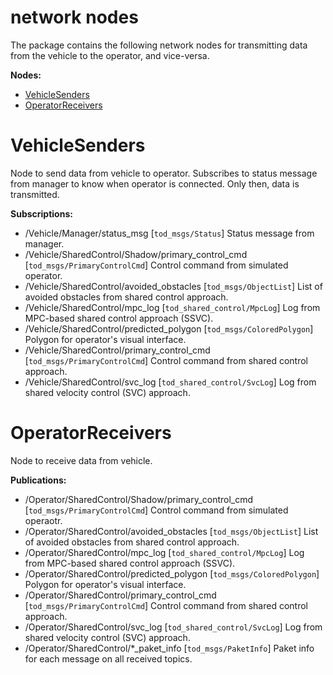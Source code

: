 # network nodes
The package contains the following network nodes for transmitting data from the vehicle to the operator, and vice-versa. 

**Nodes:**
- [VehicleSenders](#vehiclesenders)
- [OperatorReceivers](#operatorreceivers)


# VehicleSenders
Node to send data from vehicle to operator. Subscribes to status message from manager to know when operator is connected. Only then, data is transmitted. 

**Subscriptions:** 
 * /Vehicle/Manager/status_msg [`tod_msgs/Status`] Status message from manager.  
 * /Vehicle/SharedControl/Shadow/primary_control_cmd [`tod_msgs/PrimaryControlCmd`] Control command from simulated operator. 
 * /Vehicle/SharedControl/avoided_obstacles [`tod_msgs/ObjectList`] List of avoided obstacles from shared control approach. 
 * /Vehicle/SharedControl/mpc_log [`tod_shared_control/MpcLog`] Log from MPC-based shared control approach (SSVC). 
 * /Vehicle/SharedControl/predicted_polygon [`tod_msgs/ColoredPolygon`] Polygon for operator's visual interface.  
 * /Vehicle/SharedControl/primary_control_cmd [`tod_msgs/PrimaryControlCmd`] Control command from shared control approach.  
 * /Vehicle/SharedControl/svc_log [`tod_shared_control/SvcLog`] Log from shared velocity control (SVC) approach. 


# OperatorReceivers
Node to receive data from vehicle. 

**Publications:** 
 * /Operator/SharedControl/Shadow/primary_control_cmd [`tod_msgs/PrimaryControlCmd`] Control command from simulated operaotr. 
 * /Operator/SharedControl/avoided_obstacles [`tod_msgs/ObjectList`] List of avoided obstacles from shared control approach.
 * /Operator/SharedControl/mpc_log [`tod_shared_control/MpcLog`] Log from MPC-based shared control approach (SSVC). 
 * /Operator/SharedControl/predicted_polygon [`tod_msgs/ColoredPolygon`] Polygon for operator's visual interface.
 * /Operator/SharedControl/primary_control_cmd [`tod_msgs/PrimaryControlCmd`] Control command from shared control approach.
 * /Operator/SharedControl/svc_log [`tod_shared_control/SvcLog`] Log from shared velocity control (SVC) approach. 
 * /Operator/SharedControl/*_paket_info [`tod_msgs/PaketInfo`] Paket info for each message on all received topics. 
